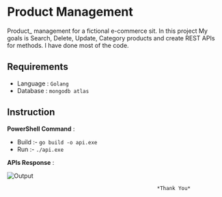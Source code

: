 # Product Management

Product_ management for a fictional e-commerce sit. In this project My goals  is Search, Delete, Update, Category products and create REST APIs for methods. I have done most of the code.
## Requirements 
  - Language : `Golang`
  - Database : `mongodb atlas`
## Instruction 
 **PowerShell Command** :
  - Build :- `go build -o api.exe`
  - Run :- `./api.exe `  

 **APIs Response** :

   ![Output](https://github.com/mugdo/CG/blob/master/new1012.PNG)



                                                                  
                                                                  
                                                         
                                                         
                                                         
                                                         
                                                         
                                                         
                                                         
                                                     
                                                     
                                                     
                                                     
                                                     
                                                     *Thank You*

